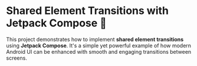 # Shared Element Transitions with Jetpack Compose 🚀

This project demonstrates how to implement **shared element transitions** using **Jetpack Compose**. It's a simple yet powerful example of how modern Android UI can be enhanced with smooth and engaging transitions between screens.
